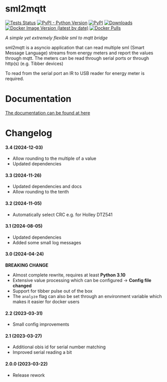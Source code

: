 # sml2mqtt
[![Tests Status](https://github.com/spacemanspiff2007/sml2mqtt/workflows/Tests/badge.svg)](https://github.com/spacemanspiff2007/sml2mqtt/actions?query=workflow%3ATests)
[![PyPI - Python Version](https://img.shields.io/pypi/pyversions/sml2mqtt)](https://pypi.org/project/sml2mqtt/)
[![PyPI](https://img.shields.io/pypi/v/sml2mqtt)](https://pypi.org/project/sml2mqtt/)
[![Downloads](https://pepy.tech/badge/sml2mqtt/month)](https://pepy.tech/project/sml2mqtt)
[![Docker Image Version (latest by date)](https://img.shields.io/docker/v/spacemanspiff2007/sml2mqtt?label=docker)](https://hub.docker.com/r/spacemanspiff2007/sml2mqtt)
[![Docker Pulls](https://img.shields.io/docker/pulls/spacemanspiff2007/sml2mqtt)](https://hub.docker.com/r/spacemanspiff2007/sml2mqtt)

_A simple yet extremely flexible sml to mqtt bridge_


sml2mqtt is a asyncio application that can read multiple sml (Smart Message Language) streams
from energy meters and report the values through mqtt.
The meters can be read through serial ports or through http(s) (e.g. Tibber devices)

To read from the serial port an IR to USB reader for energy meter is required.

# Documentation
[The documentation can be found at here](https://sml2mqtt.readthedocs.io)


# Changelog

#### 3.4 (2024-12-03)
- Allow rounding to the multiple of a value
- Updated dependencies

#### 3.3 (2024-11-26)
- Updated dependencies and docs
- Allow rounding to the tenth

#### 3.2 (2024-11-05)
- Automatically select CRC e.g. for Holley DTZ541

#### 3.1 (2024-08-05)
- Updated dependencies
- Added some small log messages

#### 3.0 (2024-04-24)

**BREAKING CHANGE**

- Almost complete rewrite, requires at least **Python 3.10**
- Extensive value processing which can be configured -> **Config file changed**
- Support for tibber pulse out of the box
- The ``analyze`` flag can also be set through an environment variable which makes it easier for docker users

#### 2.2 (2023-03-31)
- Small config improvements

#### 2.1 (2023-03-27)
- Additional obis id for serial number matching
- Improved serial reading a bit

#### 2.0.0 (2023-03-22)
- Release rework
